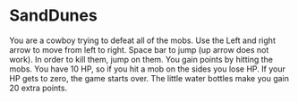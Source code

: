# SandDunes
 You are a cowboy trying to defeat all of the mobs. Use the Left and right arrow to move from left to right. Space bar to jump (up arrow does not work). In order to kill them, jump on them. You gain points by hitting the mobs. You have 10 HP, so if you hit a mob on the sides you lose HP. If your HP gets to zero, the game starts over. The little water bottles make you gain 20 extra points. 
